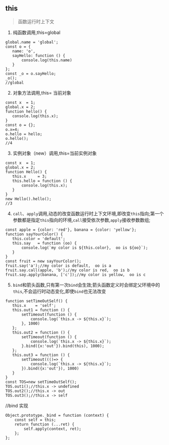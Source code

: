 ## this

>函数运行时上下文


1. 纯函数调用,this=global

 ```
 global.name = 'global';
const o = {
    name: 'o',
    sayHello: function () {
        console.log(this.name)
    }
};
const _o = o.sayHello;
_o();
//global
 ```

2. 对象方法调用,this= 当前对象

 ```
 const x  = 1;
global.x = 2;
function hello() {
    console.log(this.x);
}
const o = {};
o.x=4;
o.hello = hello;
o.hello();
//4
 ```

3. 实例对象（new）调用,this=当前实例对象

 ```
 const x  = 1;
global.x = 2;
function Hello() {
    this.x     = 3;
    this.hello = function () {
        console.log(this.x);
    }
}
new Hello().hello();
//3
 ```

4. `call`、`apply`调用,动态的改变函数运行时上下文环境,即改变`this`指向;第一个参数都是指定`this`指向的环境,`call`接受依次参数,`apply`接收参数数组;

 ```
 const apple = {color: 'red'}, banana = {color: 'yellow'};
function sayYourColor() {
    this.color = 'default';
    this.say   = function (oo) {
        console.log(`my color is ${this.color},  oo is ${oo}`);
    }
}
const fruit = new sayYourColor();
fruit.say('a');//my color is default,  oo is a
fruit.say.call(apple, 'b');//my color is red,  oo is b
fruit.say.apply(banana, ['c']);//my color is yellow,  oo is c
 ```

5. `bind`和箭头函数,只有第一次`bind`会生效;箭头函数定义时会绑定父环境中的`this`,不会运行时动态变化,即使`bind`也无法改变

 ```
 function setTimeOutSelf() {
    this.x    = 'self';
    this.out1 = function () {
        setTimeout(function () {
            console.log(`this.x -> ${this.x}`);
        }, 1000)
    };
    this.out2 = function () {
        setTimeout(function () {
            console.log(`this.x -> ${this.x}`);
        }.bind({x:'out'}).bind(this), 1000);
    };
    this.out3 = function () {
        setTimeout((()=> {
            console.log(`this.x -> ${this.x}`);
        }).bind({x:'out'}), 1000)
    }
}
const TOS=new setTimeOutSelf();
TOS.out1();//this.x -> undefined
TOS.out2();//this.x -> out
TOS.out3();//this.x -> self
 ```



//bind 实现

```
Object.prototype._bind = function (context) {
    const self = this;
    return function (...ret) {
        self.apply(context, ret);
    };
};
```